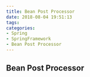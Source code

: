 ```yaml
---
title: Bean Post Processor
date: 2018-08-04 19:51:13
tags:
categories:
- Spring
- SpringFramework
- Bean Post Processor
---
```

## Bean Post Processor


